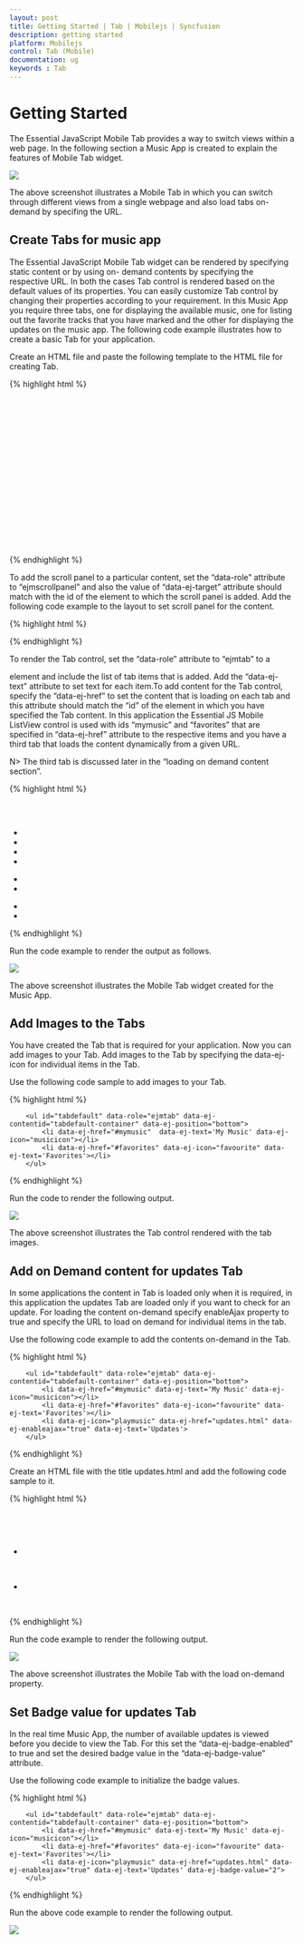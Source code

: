 ```yaml
---
layout: post
title: Getting Started | Tab | Mobilejs | Syncfusion
description: getting started
platform: Mobilejs
control: Tab (Mobile)
documentation: ug
keywords : Tab
---
```


# Getting Started

The Essential JavaScript Mobile Tab provides a way to switch views within a web page. In the following section a Music App is created to explain the features of Mobile Tab widget. 

![](Getting-Started_images/Getting-Started_img1.png)

The above screenshot illustrates a Mobile Tab in which you can switch through different views from a single webpage and also load tabs on-demand by specifing the URL.

## Create Tabs for music app

The Essential JavaScript Mobile Tab widget can be rendered by specifying static content or by using on- demand contents by specifying the respective URL. In both the cases Tab control is rendered based on the default values of its properties. You can easily customize Tab control by changing their properties according to your requirement. In this Music App you require three tabs, one for displaying the available music, one for listing out the favorite tracks that you have marked and the other for displaying the updates on the music app. The following code example illustrates how to create a basic Tab for your application. 

Create an HTML file and paste the following template to the HTML file for creating Tab.

{% highlight html %}

<!DOCTYPE html>

<html>
 <head>
     <title>Tab</title>
     <link href="http://cdn.syncfusion.com/{{ site.releaseversion }}/js/mobile/ej.mobile.all.min.css" rel="stylesheet" />
    <script src="http://cdn.syncfusion.com/js/assets/external/jquery-3.0.0.min.js"></script>
    <script src="http://cdn.syncfusion.com/{{ site.releaseversion }}/js/mobile/ej.mobile.all.min.js"> </script>
</head>
<body>

    <div id="page" data-role="appview">

        <div id="header" data-ej-title="Music App" data-role="ejmheader"></div>

        </div>

        <div id="content">

            <div>

               <!--Add Tab Elements here. --> 

            </div>

        </div> 

    </div>

</body>

</html>

{% endhighlight %}


To add the scroll panel to a particular content, set the “data-role” attribute to “ejmscrollpanel” and also the value of “data-ej-target” attribute should match with the id of the element to which the scroll panel is added. Add the following code example to the layout to set scroll panel for the content.

{% highlight html %}

<div data-role="ejmscrollpanel" data-ej-target="content"></div>

{% endhighlight %}



To render the Tab control, set the “data-role” attribute to “ejmtab” to a <div> element and include the list of tab items that is added. Add the “data-ej-text” attribute to set text for each item.To add content for the Tab control, specify the “data-ej-href” to set the content that is loading on each tab and this attribute should match the “id” of the element in which you have specified the Tab content. In this application the Essential JS Mobile ListView control is used with ids “mymusic” and “favorites” that are specified in “data-ej-href” attribute to the respective items and you have a third tab that loads the content dynamically from a given URL. 

N> The third tab is discussed later in the “loading on demand content section”.

{% highlight html %}

<!-- Tab control -->
 <div class="content">
            <!-- first Tab -->
 <div class="content">
        <ul id="mymusic" data-role="ejmlistview" style="margin-top:60px">
            <li data-ej-text="Not Afraid"></li>
            <li data-ej-text="Get Lucky"></li>
            <li data-ej-text="Roar"></li>
            <li data-ej-text="Till I Collapse"></li>
        </ul>
         <!-- second  Tab -->
        <ul id="favorites" data-role="ejmlistview">
            <li data-ej-text="Dark Horse"></li>
            <li data-ej-text="Roar"></li>
        </ul>
        <ul id="tabdefault" data-role="ejmtab" data-ej-contentid="tabdefault-container" data-ej-position="bottom">
            <li data-ej-href="#mymusic" data-ej-text='My Music'></li>
            <li data-ej-href="#favorites" data-ej-text='Favorites'></li>
        </ul>
        <div id="tabdefault-container">
        </div>
    </div>
{% endhighlight %}

Run the code example to render the output as follows. 

![](Getting-Started_images/Getting-Started_img2.png)

The above screenshot illustrates the Mobile Tab widget created for the Music App. 

## Add Images to the Tabs

You have created the Tab that is required for your application. Now you can add images to your Tab. Add images to the Tab by specifying the data-ej-icon for individual items in the Tab. 

Use the following code sample to add images to your Tab.

{% highlight html %}

        <ul id="tabdefault" data-role="ejmtab" data-ej-contentid="tabdefault-container" data-ej-position="bottom">
            <li data-ej-href="#mymusic"  data-ej-text='My Music' data-ej-icon="musicicon"></li>
            <li data-ej-href="#favorites" data-ej-icon="favourite" data-ej-text='Favorites'></li>
        </ul>

{% endhighlight %}


Run the code to render the following output.

![](Getting-Started_images/Getting-Started_img3.png)


The above screenshot illustrates the Tab control rendered with the tab images.

## Add on Demand content for updates Tab

In some applications the content in Tab is loaded only when it is required, in this application the updates Tab are loaded only if you want to check for an update. For loading the content on-demand specify enableAjax property to true and specify the URL to load on demand for individual items in the tab.

Use the following code example to add the contents on-demand in the Tab.

{% highlight html %}

        <ul id="tabdefault" data-role="ejmtab" data-ej-contentid="tabdefault-container" data-ej-position="bottom">
            <li data-ej-href="#mymusic" data-ej-text='My Music' data-ej-icon="musicicon"></li>
            <li data-ej-href="#favorites" data-ej-icon="favourite" data-ej-text='Favorites'></li>
            <li data-ej-icon="playmusic" data-ej-href="updates.html" data-ej-enableajax="true" data-ej-text='Updates'>
        </ul>

{% endhighlight %}

Create an HTML file with the title updates.html and add the following code sample to it.

{% highlight html %}

<div data-role="ejmlistview" data-ej-enableheader="false" id="updates">

 <ul>

     <li data-ej-text="New songs available for download"></li>

     <li data-ej-text="1.2.1 update available"></li>

 </ul>

</div>

{% endhighlight %}

Run the code example to render the following output. 

![](Getting-Started_images/Getting-Started_img4.png)

The above screenshot illustrates the Mobile Tab with the load on-demand property.

## Set Badge value for updates Tab 

In the real time Music App, the number of available updates is viewed before you decide to view the Tab. For this set the “data-ej-badge-enabled” to true and set the desired badge value in the “data-ej-badge-value” attribute. 

Use the following code example to initialize the badge values.

{% highlight html %}


        <ul id="tabdefault" data-role="ejmtab" data-ej-contentid="tabdefault-container" data-ej-position="bottom">
            <li data-ej-href="#mymusic" data-ej-text='My Music' data-ej-icon="musicicon"></li>
            <li data-ej-href="#favorites" data-ej-icon="favourite" data-ej-text='Favorites'></li>
            <li data-ej-icon="playmusic" data-ej-href="updates.html" data-ej-enableajax="true" data-ej-text='Updates' data-ej-badge-value="2">
        </ul>
{% endhighlight %}

Run the above code example to render the following output. 

![](Getting-Started_images/Getting-Started_img5.png)

